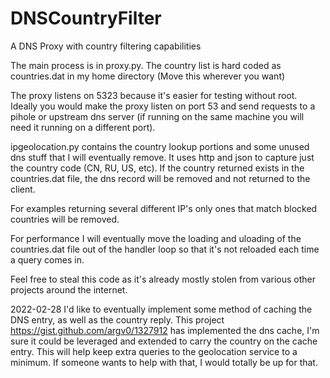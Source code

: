 # DNSCountryFilter
A DNS Proxy with country filtering capabilities

The main process is in proxy.py. The country list is hard coded as countries.dat in my home directory (Move this wherever you want)

The proxy listens on 5323 because it's easier for testing without root. Ideally you would make the proxy listen on port 53 and send requests to a pihole or upstream
dns server (if running on the same machine you will need it running on a different port).

ipgeolocation.py contains the country lookup portions and some unused dns stuff that I will eventually remove. It uses http and json to capture just the country code
(CN, RU, US, etc). If the country returned exists in the countries.dat file, the dns record will be removed and not returned to the client. 

For examples returning several different IP's only ones that match blocked countries will be removed.

For performance I will eventually move the loading and uloading of the countries.dat file out of the handler loop so that it's not reloaded each time a query comes in.


Feel free to steal this code as it's already mostly stolen from various other projects around the internet.


2022-02-28 
I'd like to eventually implement some method of caching the DNS entry, as well as the country reply. This project https://gist.github.com/argv0/1327912 has implemented the dns cache, I'm sure it could be leveraged and extended to carry the country on the cache entry. This will help keep extra queries to the geolocation service to a minimum. If someone wants to help with that, I would totally be up for that.
